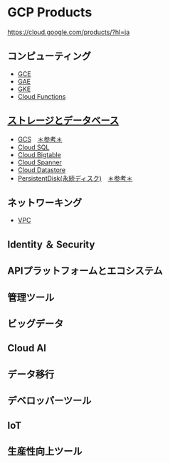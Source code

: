 # GCP Products

https://cloud.google.com/products/?hl=ja

## コンピューティング

- [GCE](compute/gce.md)
- [GAE](compute/gae.md)
- [GKE](compute/gke.md)
- [Cloud Functions](compute/cfunctions.md)

## [ストレージとデータベース](storage/README.md)

- [GCS](storage/gcs.md)　[＊参考＊](https://cloud.google.com/storage/?hl=ja)
- [Cloud SQL](storage/csql.md)
- [Cloud Bigtable](storage/cbigtable.md)
- [Cloud Spanner](storage/cspanner.md)
- [Cloud Datastore](storage/cdatastore.md)
- [PersistentDisk(永続ディスク)](storage/persistent-disk.md)　[＊参考＊](https://cloud.google.com/persistent-disk/?hl=ja)

## ネットワーキング

- [VPC](networking/vpc)

## Identity ＆ Security

## APIプラットフォームとエコシステム

## 管理ツール

## ビッグデータ

## Cloud AI

## データ移行

## デベロッパーツール

## IoT

## 生産性向上ツール
